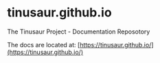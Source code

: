 # tinusaur.github.io

The Tinusaur Project - Documentation Reposotory

The docs are located at: [https://tinusaur.github.io/](https://tinusaur.github.io/)


